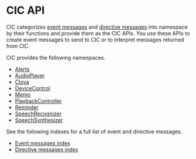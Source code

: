 # CIC API
CIC categorizes [event messages](/CIC/References/Message_Format.md#Event) and [directive messages](CIC/References/Message_Format.md#Directive) into namespace by their functions and provide them as the CIC APIs. You use these APIs to create event messages to send to CIC or to interpret messages returned from CIC.

CIC provides the following namespaces.

* [Alerts](/CIC/References/APIs/Alerts.md)
* [AudioPlayer](/CIC/References/APIs/AudioPlayer.md)
* [Clova](/CIC/References/APIs/Clova.md)
* [DeviceControl](/CIC/References/APIs/DeviceControl.md)
* [Memo](/CIC/References/APIs/Memo.md)
* [PlaybackController](/CIC/References/APIs/PlaybackController.md)
* [Reminder](/CIC/References/APIs/Reminder.md)
* [SpeechRecognizer](/CIC/References/APIs/SpeechRecognizer.md)
* [SpeechSynthesizer](/CIC/References/APIs/SpeechSynthesizer.md)

See the following indexes for a full list of event and directive messages.
* [Event messages index](/CIC/References/APIs/Index_for_Events.md)
* [Directive messages index](/CIC/References/APIs/Index_for_Directives.md)